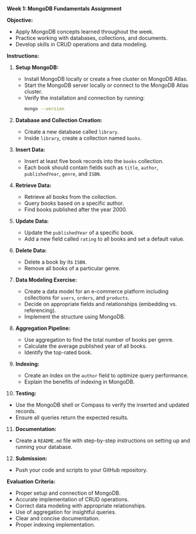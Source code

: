 **Week 1: MongoDB Fundamentals Assignment**


**Objective:**

- Apply MongoDB concepts learned throughout the week.
- Practice working with databases, collections, and documents.
- Develop skills in CRUD operations and data modeling.

**Instructions:**

1. **Setup MongoDB:**

   - Install MongoDB locally or create a free cluster on MongoDB Atlas.
   - Start the MongoDB server locally or connect to the MongoDB Atlas cluster.
   - Verify the installation and connection by running:
     ```sh
     mongo --version
     ```

2. **Database and Collection Creation:**

   - Create a new database called `library`.
   - Inside `library`, create a collection named `books`.

3. **Insert Data:**

   - Insert at least five book records into the `books` collection.
   - Each book should contain fields such as `title`, `author`, `publishedYear`, `genre`, and `ISBN`.

4. **Retrieve Data:**

   - Retrieve all books from the collection.
   - Query books based on a specific author.
   - Find books published after the year 2000.

5. **Update Data:**

   - Update the `publishedYear` of a specific book.
   - Add a new field called `rating` to all books and set a default value.

6. **Delete Data:**

   - Delete a book by its `ISBN`.
   - Remove all books of a particular genre.

7. **Data Modeling Exercise:**

   - Create a data model for an e-commerce platform including collections for `users`, `orders`, and `products`.
   - Decide on appropriate fields and relationships (embedding vs. referencing).
   - Implement the structure using MongoDB.

8. **Aggregation Pipeline:**

   - Use aggregation to find the total number of books per genre.
   - Calculate the average published year of all books.
   - Identify the top-rated book.

9. **Indexing:**

   - Create an index on the `author` field to optimize query performance.
   - Explain the benefits of indexing in MongoDB.

10. **Testing:**

   - Use the MongoDB shell or Compass to verify the inserted and updated records.
   - Ensure all queries return the expected results.

11. **Documentation:**

   - Create a `README.md` file with step-by-step instructions on setting up and running your database.

12. **Submission:**

   - Push your code and scripts to your GitHub repository.

**Evaluation Criteria:**

- Proper setup and connection of MongoDB.
- Accurate implementation of CRUD operations.
- Correct data modeling with appropriate relationships.
- Use of aggregation for insightful queries.
- Clear and concise documentation.
- Proper indexing implementation.

